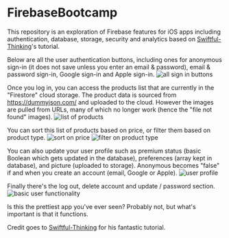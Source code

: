 # FirebaseBootcamp
This repository is an exploration of Firebase features for iOS apps including authentication, database, storage, security and analytics based on [Swiftful-Thinking]([url](https://github.com/SwiftfulThinking))'s tutorial.

Below are all the user authentication buttons, including ones for anonymous sign-in (it does not save unless you enter an email & password), email & password sign-in, Google sign-in and Apple sign-in.
![all sign in buttons](https://github.com/pramit/FirebaseBootcamp/assets/831278/7ed22fa5-6a89-49e0-bc90-76e0517f6f4f)

Once you log in, you can access the products list that are currently in the "Firestore" cloud storage. The product data is sourced from https://dummyjson.com/ and uploaded to the cloud. However the images are pulled from URLs, many of which no longer work (hence the "file not found" images).
![list of products](https://github.com/pramit/FirebaseBootcamp/assets/831278/1c7a7dbe-4d81-44ca-9c65-228124e43bc5)

You can sort this list of products based on price, or filter them based on product type.
![sort on price](https://github.com/pramit/FirebaseBootcamp/assets/831278/b6f9c383-d7fa-4da7-b1c0-6cf6cad33291) ![filter on product type](https://github.com/pramit/FirebaseBootcamp/assets/831278/227bff05-9534-4932-a140-04c361607641)

You can also update your user profile such as premium status (basic Boolean which gets updated in the database), preferences (array kept in database), and picture (uploaded to storage). Anonymous becomes "false" if and when you create an account (email, Google or Apple).
![user profile](https://github.com/pramit/FirebaseBootcamp/assets/831278/f809564d-0ae4-4b62-be29-227c9f70ac23)

Finally there's the log out, delete account and update / password section. 
![basic user functionality](https://github.com/pramit/FirebaseBootcamp/assets/831278/2dc1bff7-fe42-41b5-9222-69ee28cfad28)

Is this the prettiest app you've ever seen? Probably not, but what's important is that it functions. 

Credit goes to [Swiftful-Thinking]([url](https://github.com/SwiftfulThinking)) for his fantastic tutorial. 
